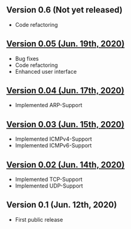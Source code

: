 ##  Version 0.6 (Not yet released)
- Code refactoring

##  [Version 0.05 (Jun. 19th, 2020)](https://github.com/r-richter/hyenae-ng/releases/tag/v0.5)
- Bug fixes
- Code refactoring
- Enhanced user interface

##  [Version 0.04 (Jun. 17th, 2020)](https://github.com/r-richter/hyenae-ng/releases/tag/v0.4)
- Implemented ARP-Support

## [Version 0.03 (Jun. 15th, 2020)](https://github.com/r-richter/hyenae-ng/releases/tag/v0.3)
- Implemented ICMPv4-Support
- Implemented ICMPv6-Support

## [Version 0.02 (Jun. 14th, 2020)](https://github.com/r-richter/hyenae-ng/releases/tag/v0.2)
- Implemented TCP-Support
- Implemented UDP-Support

##  Version 0.1 (Jun. 12th, 2020)
- First public release
